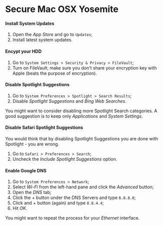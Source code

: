 # Secure Mac OSX Yosemite

#### Install System Updates

1. Open the _App Store_ and go to `Updates`;
2. Install latest system updates.

#### Encypt your HDD

1. Go to `System Settings > Security & Privacy > FileVault`;
2. Turn on FileVault; make sure you don't share your encryption key with Apple (beats the purpose of encryption).

#### Disable Spotlight Suggestions
  
1. Go to `System Preferences > Spotlight > Search Results`;
2. Disable _Spotlight Suggestions_ and _Bing Web Searches_.
    
You might want to consider disabling more Spotlight Search categories. A good suggestion is to keep only _Applications_ and _System Settings_.

#### Disable Safari Spotlight Suggestions
  
You would think that by disabling Spotlight Suggestions you are done with Spotlight  - you are wrong.
  
1. Go to `Safari > Preferences > Search`;
2. Uncheck the _Include Spotlight Suggestions_ option.

#### Enable Google DNS
  
1. Go to `System Preferences > Network`;
2. Select _Wi-Fi_ from the left-hand pane and click the _Advanced_ button;
3. Open the _DNS_ tab;
4. Click the + button under the DNS Servers and type `8.8.8.8`;
5. Click and + button (again) and type `8.8.4.4`;
6. Hit _OK_.
  
You might want to repeat the process for your _Ethernet_ interface.
